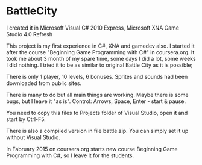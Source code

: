 # BattleCity

I created it in Microsoft Visual C# 2010 Express, Microsoft XNA Game Studio 4.0 Refresh

This project is my first experience in C#, XNA and gamedev also.
I started it after the course "Beginning Game Programming with C#" in coursera.org.
It took me about 3 month of my spare time, some days I did a lot, some weeks I did nothing.
I tried it to be as similar to original Battle City as it is possible;

There is only 1 player, 10 levels, 6 bonuses.
Sprites and sounds had been downloaded from public sites.

There is many to do but all main things are working.
Maybe there is some bugs, but I leave it "as is".
Control: Arrows, Space, Enter - start & pause.

You need to copy this files to Projects folder of Visual Studio, open it and start by Ctrl-F5.

There is also a compiled version in file battle.zip.
You can simply set it up without Visual Studio.

In Fabruary 2015 on coursera.org starts new course Beginning Game Programming with C#, 
so I leave it for the students.
